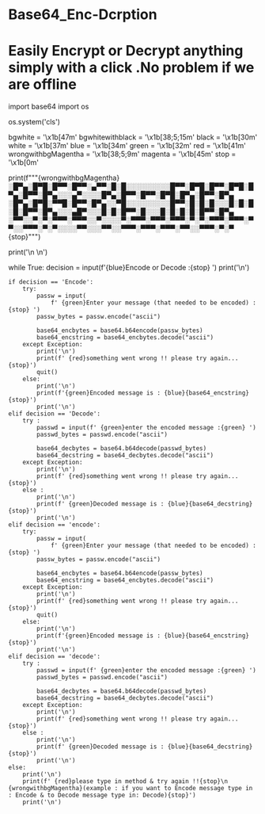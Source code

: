 # Base64_Enc-Dcrption
# Easily Encrypt or Decrypt anything simply with a click .No problem if we are offline

import base64
import os

os.system('cls')

bgwhite = '\x1b[47m'
bgwhitewithblack = '\x1b[38;5;15m'
black = '\x1b[30m'
white = '\x1b[37m'
blue = '\x1b[34m'
green = '\x1b[32m'
red = '\x1b[41m'
wrongwithbgMagentha = '\x1b[38;5;9m'
magenta = '\x1b[45m'
stop = '\x1b[0m'

print(f"""{wrongwithbgMagentha}░█▀▄░█▀█░█▀▀░█▀▀░▄▀▀░█░█░░░░░░░░░█▀▀░█▀█░█▀▀░█▀█░█▀▄░█▀▀░█▀▄░░░▄▀░░░░█▀▄░█▀▀░█▀▀░█▀█░█▀▄░█▀▀░█▀▄
░█▀▄░█▀█░▀▀█░█▀▀░█▀▄░░▀█░░░░░░░░░█▀▀░█░█░█░░░█░█░█░█░█▀▀░█▀▄░░░▄█▀░░░█░█░█▀▀░█░░░█░█░█░█░█▀▀░█▀▄
░▀▀░░▀░▀░▀▀▀░▀▀▀░░▀░░░░▀░▀▀▀░▀▀▀░▀▀▀░▀░▀░▀▀▀░▀▀▀░▀▀░░▀▀▀░▀░▀░░░░▀▀░░░▀▀░░▀▀▀░▀▀▀░▀▀▀░▀▀░░▀▀▀░▀░▀ {stop}""")

print('\n \n')

while True:
    decision = input(f'{blue}Encode or Decode :{stop} ')
    print('\n')

    if decision == 'Encode':
        try:
            passw = input(
                f' {green}Enter your message (that needed to be encoded) :{stop} ')
            passw_bytes = passw.encode("ascii")

            base64_encbytes = base64.b64encode(passw_bytes)
            base64_encstring = base64_encbytes.decode("ascii")
        except Exception:
            print('\n')
            print(f' {red}something went wrong !! please try again...{stop}')
            quit()
        else:
            print('\n')
            print(f'{green}Encoded message is : {blue}{base64_encstring}{stop}')
            print('\n')
    elif decision == 'Decode':
        try :
            passwd = input(f' {green}enter the encoded message :{green} ')
            passwd_bytes = passwd.encode("ascii")

            base64_decbytes = base64.b64decode(passwd_bytes)
            base64_decstring = base64_decbytes.decode("ascii")
        except Exception:
            print('\n')
            print(f' {red}something went wrong !! please try again...{stop}')
        else :
            print('\n')
            print(f' {green}Decoded message is : {blue}{base64_decstring}{stop}')
            print('\n')
    elif decision == 'encode':
        try:
            passw = input(
                f' {green}Enter your message (that needed to be encoded) :{stop} ')
            passw_bytes = passw.encode("ascii")

            base64_encbytes = base64.b64encode(passw_bytes)
            base64_encstring = base64_encbytes.decode("ascii")
        except Exception:
            print('\n')
            print(f' {red}something went wrong !! please try again...{stop}')
            quit()
        else:
            print('\n')
            print(f'{green}Encoded message is : {blue}{base64_encstring}{stop}')
            print('\n')
    elif decision == 'decode':
        try :
            passwd = input(f' {green}enter the encoded message :{green} ')
            passwd_bytes = passwd.encode("ascii")

            base64_decbytes = base64.b64decode(passwd_bytes)
            base64_decstring = base64_decbytes.decode("ascii")
        except Exception:
            print('\n')
            print(f' {red}something went wrong !! please try again...{stop}')
        else :
            print('\n')
            print(f' {green}Decoded message is : {blue}{base64_decstring}{stop}')
            print('\n')
    else:
        print('\n')
        print(f' {red}please type in method & try again !!{stop}\n {wrongwithbgMagentha}(example : if you want to Encode message type in : Encode & to Decode message type in: Decode){stop}')
        print('\n')
        
